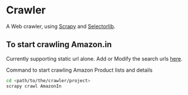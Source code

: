 # Crawler
A Web crawler, using [Scrapy](https://scrapy.org/) and [Selectorlib](https://pypi.org/project/selectorlib/).

## To start crawling Amazon.in
Currently supporting static url alone. Add or Modify the search urls [here](https://github.com/subin1011/Crawler/blob/master/crawler/spiders/AmazonIn.py#L12).

Command to start crawling Amazon Product lists and details
```bash
cd <path/to/the/crawler/project>
scrapy crawl AmazonIn
```

